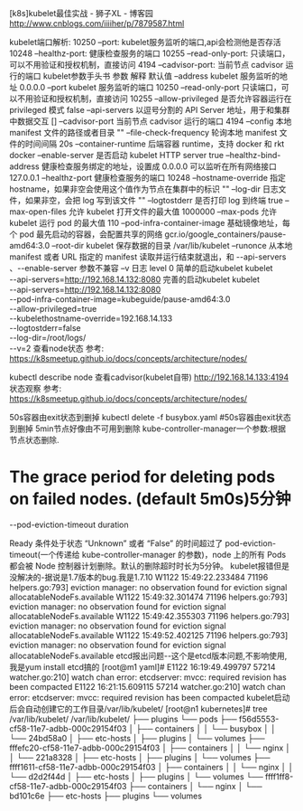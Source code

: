 

[k8s]kubelet最佳实战 - 狮子XL - 博客园 http://www.cnblogs.com/iiiiher/p/7879587.html


kubelet端口解析:
10250  –port:           kubelet服务监听的端口,api会检测他是否存活
10248  –healthz-port:   健康检查服务的端口
10255  –read-only-port: 只读端口，可以不用验证和授权机制，直接访问
4194   –cadvisor-port:  当前节点 cadvisor 运行的端口
kubelet参数手头书
参数	解释	默认值
–address	kubelet 服务监听的地址	0.0.0.0
–port	kubelet 服务监听的端口	10250
–read-only-port	只读端口，可以不用验证和授权机制，直接访问	10255
–allow-privileged	是否允许容器运行在 privileged 模式	false
–api-servers	以逗号分割的 API Server 地址，用于和集群中数据交互	[]
–cadvisor-port	当前节点 cadvisor 运行的端口	4194
–config 本地 manifest	文件的路径或者目录	""
–file-check-frequency	轮询本地 manifest 文件的时间间隔	20s
–container-runtime	后端容器 runtime，支持 docker 和 rkt	docker
–enable-server	是否启动 kubelet HTTP server	true
–healthz-bind-address	健康检查服务绑定的地址，设置成 0.0.0.0 可以监听在所有网络接口	127.0.0.1
–healthz-port	健康检查服务的端口	10248
–hostname-override	指定 hostname，如果非空会使用这个值作为节点在集群中的标识	""
–log-dir	日志文件，如果非空，会把 log 写到该文件	""
–logtostderr	是否打印 log 到终端	true
–max-open-files	允许 kubelet 打开文件的最大值	1000000
–max-pods	允许 kubelet 运行 pod 的最大值	110
–pod-infra-container-image	基础镜像地址，每个 pod 最先启动的容器，会配置共享的网络	gcr.io/google_containers/pause-amd64:3.0
–root-dir	kubelet 保存数据的目录	/var/lib/kubelet
–runonce	从本地 manifest 或者 URL 指定的 manifest 读取并运行结束就退出，和 --api-servers 、--enable-server 参数不兼容
–v	日志 level	0
简单的启动kubelet
kubelet \
    --api-servers=http://192.168.14.132:8080
完善的启动kubelet
kubelet \
    --api-servers=http://192.168.14.132:8080 \
    --pod-infra-container-image=kubeguide/pause-amd64:3.0 \
    --allow-privileged=true \
    --kubelethostname-override=192.168.14.133 \
    --logtostderr=false \
    --log-dir=/root/logs/ \
    --v=2
查看node状态
参考:
https://k8smeetup.github.io/docs/concepts/architecture/nodes/

kubectl describe node
查看cadvisor(kubelet自带)
http://192.168.14.133:4194
状态观察
参考:
https://k8smeetup.github.io/docs/concepts/architecture/nodes/

50s容器由exit状态到删掉
kubectl delete -f busybox.yaml  #50s容器由exit状态到删掉
5min节点好像由不可用到删除
kube-controller-manager一个参数:根据节点状态删除.
# The grace period for deleting pods on failed nodes. (default 5m0s)5分钟
--pod-eviction-timeout duration

Ready 条件处于状态 “Unknown” 或者 “False” 的时间超过了 pod-eviction-timeout(一个传递给 kube-controller-manager 的参数)，node 上的所有 Pods 都会被 Node 控制器计划删除。默认的删除超时时长为5分钟。
kubelet报错但是没解决的-据说是1.7版本的bug.我是1.7.10
W1122 15:49:22.233484   71196 helpers.go:793] eviction manager: no observation found for eviction signal allocatableNodeFs.available
W1122 15:49:32.301474   71196 helpers.go:793] eviction manager: no observation found for eviction signal allocatableNodeFs.available
W1122 15:49:42.355303   71196 helpers.go:793] eviction manager: no observation found for eviction signal allocatableNodeFs.available
W1122 15:49:52.402125   71196 helpers.go:793] eviction manager: no observation found for eviction signal allocatableNodeFs.available
etcd报出问题--这个是etcd版本问题,不影响使用,我是yum install etcd搞的
[root@m1 yaml]# E1122 16:19:49.499797   57214 watcher.go:210] watch chan error: etcdserver: mvcc: required revision has been compacted
E1122 16:21:15.609115   57214 watcher.go:210] watch chan error: etcdserver: mvcc: required revision has been compacted
kubelet启动后会自动创建它的工作目录/var/lib/kubelet/
[root@n1 kubernetes]# tree /var/lib/kubelet/
/var/lib/kubelet/
├── plugins
└── pods
    ├── f56d5553-cf58-11e7-adbb-000c29154f03
    │   ├── containers
    │   │   └── busybox
    │   │       └── 24bd58a0
    │   ├── etc-hosts
    │   ├── plugins
    │   └── volumes
    ├── fffefc20-cf58-11e7-adbb-000c29154f03
    │   ├── containers
    │   │   └── nginx
    │   │       └── 221a8328
    │   ├── etc-hosts
    │   ├── plugins
    │   └── volumes
    ├── ffff1611-cf58-11e7-adbb-000c29154f03
    │   ├── containers
    │   │   └── nginx
    │   │       └── d2d2f44d
    │   ├── etc-hosts
    │   ├── plugins
    │   └── volumes
    └── ffff1ff8-cf58-11e7-adbb-000c29154f03
        ├── containers
        │   └── nginx
        │       └── bd101c6e
        ├── etc-hosts
        ├── plugins
        └── volumes